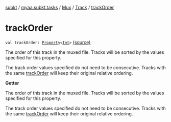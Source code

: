 [subkt](../../../index.md) / [myaa.subkt.tasks](../../index.md) / [Mux](../index.md) / [Track](index.md) / [trackOrder](./track-order.md)

# trackOrder

`val trackOrder: `[`Property`](https://docs.gradle.org/current/javadoc/org/gradle/api/provider/Property.html)`<`[`Int`](https://kotlinlang.org/api/latest/jvm/stdlib/kotlin/-int/index.html)`>` [(source)](https://github.com/Myaamori/SubKt/blob/0.1.7/src/main/kotlin/myaa/subkt/tasks/muxtask.kt#L320)

The order of this track in the muxed file. Tracks will be sorted
by the values specified for this property.

The track order values specified do not need to be consecutive.
Tracks with the same [trackOrder](./track-order.md) will keep their original relative ordering.

**Getter**

The order of this track in the muxed file. Tracks will be sorted
by the values specified for this property.

The track order values specified do not need to be consecutive.
Tracks with the same [trackOrder](./track-order.md) will keep their original relative ordering.

